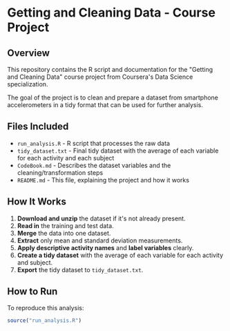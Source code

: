 # Getting and Cleaning Data - Course Project

## Overview

This repository contains the R script and documentation for the "Getting and Cleaning Data" course project from Coursera's Data Science specialization.

The goal of the project is to clean and prepare a dataset from smartphone accelerometers in a tidy format that can be used for further analysis.

## Files Included

- `run_analysis.R` - R script that processes the raw data
- `tidy_dataset.txt` - Final tidy dataset with the average of each variable for each activity and each subject
- `CodeBook.md` - Describes the dataset variables and the cleaning/transformation steps
- `README.md` - This file, explaining the project and how it works

## How It Works

1. **Download and unzip** the dataset if it's not already present.
2. **Read in** the training and test data.
3. **Merge** the data into one dataset.
4. **Extract** only mean and standard deviation measurements.
5. **Apply descriptive activity names** and **label variables** clearly.
6. **Create a tidy dataset** with the average of each variable for each activity and subject.
7. **Export** the tidy dataset to `tidy_dataset.txt`.

## How to Run

To reproduce this analysis:

```R
source("run_analysis.R")
